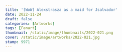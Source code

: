 ```yaml
---
title: '[WoW] Alexstrasza as a maid for Jsalvador'
date: 2022-11-24
draft: false
categories: [Artworks]
tags: [Fanart]
thumbnail: /static/image/thumbnails/2022-021.png
cover: /static/image/artworks/2022-021.jpg
stamp: 9971
---
```


